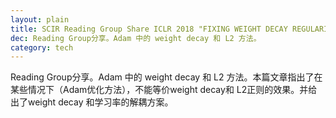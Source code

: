 ```yaml
---
layout: plain
title: SCIR Reading Group Share ICLR 2018 "FIXING WEIGHT DECAY REGULARIZATION IN ADAM"(in submission)
dec: Reading Group分享。Adam 中的 weight decay 和 L2 方法。
category: tech
---
```


Reading Group分享。Adam 中的 weight decay 和 L2 方法。本篇文章指出了在某些情况下（Adam优化方法），不能等价weight decay和 L2正则的效果。并给出了weight decay 和学习率的解耦方案。

<a class="media" href="/assets/file/Reading-group-share-FIXING-WEIGHT-DECAY-REGULARIZATION-IN-ADAM.pdf">
<div style="font-size: 0">
  <script type="text/javascript" style="font-size: 0">
  document.ready = function() {  
        $('a.media').media({width:"100%", height:600});  
  };
 </script>
</div>

